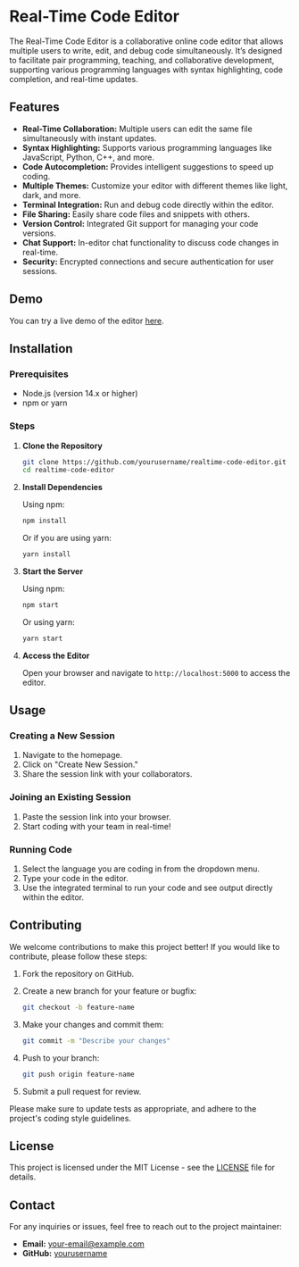 # Real-Time Code Editor

The Real-Time Code Editor is a collaborative online code editor that allows multiple users to write, edit, and debug code simultaneously. It’s designed to facilitate pair programming, teaching, and collaborative development, supporting various programming languages with syntax highlighting, code completion, and real-time updates.

## Features

- **Real-Time Collaboration:** Multiple users can edit the same file simultaneously with instant updates.
- **Syntax Highlighting:** Supports various programming languages like JavaScript, Python, C++, and more.
- **Code Autocompletion:** Provides intelligent suggestions to speed up coding.
- **Multiple Themes:** Customize your editor with different themes like light, dark, and more.
- **Terminal Integration:** Run and debug code directly within the editor.
- **File Sharing:** Easily share code files and snippets with others.
- **Version Control:** Integrated Git support for managing your code versions.
- **Chat Support:** In-editor chat functionality to discuss code changes in real-time.
- **Security:** Encrypted connections and secure authentication for user sessions.

## Demo

You can try a live demo of the editor [here](#).

## Installation

### Prerequisites

- Node.js (version 14.x or higher)
- npm or yarn

### Steps

1. **Clone the Repository**

    ```bash
    git clone https://github.com/yourusername/realtime-code-editor.git
    cd realtime-code-editor
    ```

2. **Install Dependencies**

    Using npm:

    ```bash
    npm install
    ```

    Or if you are using yarn:

    ```bash
    yarn install
    ```

3. **Start the Server**

    Using npm:

    ```bash
    npm start
    ```

    Or using yarn:

    ```bash
    yarn start
    ```

4. **Access the Editor**

    Open your browser and navigate to `http://localhost:5000` to access the editor.

## Usage

### Creating a New Session

1. Navigate to the homepage.
2. Click on "Create New Session."
3. Share the session link with your collaborators.

### Joining an Existing Session

1. Paste the session link into your browser.
2. Start coding with your team in real-time!

### Running Code

1. Select the language you are coding in from the dropdown menu.
2. Type your code in the editor.
3. Use the integrated terminal to run your code and see output directly within the editor.

## Contributing

We welcome contributions to make this project better! If you would like to contribute, please follow these steps:

1. Fork the repository on GitHub.
2. Create a new branch for your feature or bugfix:

    ```bash
    git checkout -b feature-name
    ```

3. Make your changes and commit them:

    ```bash
    git commit -m "Describe your changes"
    ```

4. Push to your branch:

    ```bash
    git push origin feature-name
    ```

5. Submit a pull request for review.

Please make sure to update tests as appropriate, and adhere to the project's coding style guidelines.

## License

This project is licensed under the MIT License - see the [LICENSE](LICENSE) file for details.

## Contact

For any inquiries or issues, feel free to reach out to the project maintainer:

- **Email:** [your-email@example.com](mailto:mrakchaudhary2003@gmail.com)
- **GitHub:** [yourusername](https://github.com/arunks2003)
